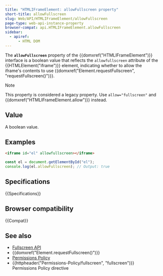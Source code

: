 ```yaml
---
title: "HTMLIFrameElement: allowFullscreen property"
short-title: allowFullscreen
slug: Web/API/HTMLIFrameElement/allowFullscreen
page-type: web-api-instance-property
browser-compat: api.HTMLIFrameElement.allowFullscreen
sidebar:
  - apiref:
      - HTML DOM
---
```


The **`allowFullscreen`** property of the {{domxref("HTMLIFrameElement")}} interface is a boolean value that reflects the `allowfullscreen` attribute of the {{HTMLElement("iframe")}} element, indicating whether to allow the iframe's contents to use {{domxref("Element.requestFullscreen", "requestFullscreen()")}}.

> [!NOTE]
> This property is considered a legacy property. Use `allow="fullscreen"` and {{domxref("HTMLIFrameElement.allow")}} instead.

## Value

A boolean value.

## Examples

```html
<iframe id="el" allowfullscreen></iframe>
```

```js
const el = document.getElementById("el");
console.log(el.allowFullscreen); // Output: true
```

## Specifications

{{Specifications}}

## Browser compatibility

{{Compat}}

## See also

- [Fullscreen API](/en-US/docs/Web/API/Fullscreen_API)
- {{domxref("Element.requestFullscreen()")}}
- [Permissions Policy](/en-US/docs/Web/HTTP/Guides/Permissions_Policy)
- {{httpheader("Permissions-Policy/fullscreen", "fullscreen")}} Permissions Policy directive

